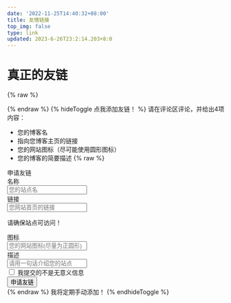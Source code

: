 ```yaml
---
date: '2022-11-25T14:40:32+08:00'
title: 友情链接
top_img: false
type: link
updated: 2023-6-26T23:2:14.203+8:0
---
```

# 真正的友链

{% raw %}

<div id="qexo-friends"></div>
<link rel="stylesheet" href="https://unpkg.com/qexo-static@1.6.0/hexo/friends.css"/>

<script src="https://unpkg.com/qexo-static@1.6.0/hexo/friends.js"></script>

<script>loadQexoFriends("qexo-friends", "https://edit.felixesintot.top")</script>
{% endraw %}
{% hideToggle 点我添加友链！ %}
请在评论区评论，并给出4项内容：
+ 您的博客名
+ 指向您博客主页的链接
+ 您的网站图标（尽可能使用圆形图标）
+ 您的博客的简要描述
{% raw %}
<link rel="stylesheet" href="https://unpkg.com/apursuer-qexo-friend-links@1.0.2/apursuer-hexo-friend-links.css"/>
<article class="message is-info">
    <div class="message-header">
        申请友链
    </div>
    <div class="message-body">
        <div class="form-ask-friend">
            <div class="field">
                <label class="label">名称</label>
                <div class="control has-icons-left">
                    <input class="input" type="text" placeholder="您的站点名" id="friend-name" required>
                    <span class="icon is-small is-left">
                        <i class="fas fa-signature"></i>
                    </span>
                </div>
            </div>
            <div class="field">
                <label class="label">链接</label>
            <div class="control has-icons-left">
                <input class="input" type="url" placeholder="您网站首页的链接" id="friend-link" required>
                <span class="icon is-small is-left">
                    <i class="fas fa-link"></i>
                </span>
            </div>
            <p class="help ">请确保站点可访问！</p>
            </div>
            <div class="field">
                <label class="label">图标</label>
                <div class="control has-icons-left">
                    <input class="input" type="url" placeholder="您的网站图标(尽量为正圆形)" id="friend-icon" required>
                    <span class="icon is-small is-left">
                        <i class="fas fa-image"></i>
                    </span>
                </div>
            </div>
            <div class="field">
                <label class="label">描述</label>
                <div class="control has-icons-left">
                    <input class="input" type="text" placeholder="请用一句话介绍您的站点" id="friend-des" required>
                    <span class="icon is-small is-left">
                        <i class="fas fa-info"></i>
                    </span>
                </div>
            </div>
            <div class="field">
                <div class="control">
                    <label class="checkbox">
                        <input type="checkbox" id="friend-check"/> 我提交的不是无意义信息
                    </label>
                </div>
            </div>
            <div class="field is-grouped">
                <div class="control">
                    <button class="button is-info" type="submit" onclick="askFriend(event)">申请友链</button>
                </div>
            </div>
        </div>
    </div>
</article>
<script src="https://recaptcha.net/recaptcha/api.js?render=6Lf1cW4jAAAAAIrzxKrY90W84_F3X3mnw211EXUQ"></script>
<script src="https://cdn.bootcss.com/jquery/1.12.4/jquery.min.js"></script>
<script>
function TestUrl(url) {
    var Expression=/http(s)?:\/\/([\w-]+\.)+[\w-]+(\/[\w- .\/?%&=]*)?/;
    var objExp=new RegExp(Expression);
    if(objExp.test(url) != true){
        return false;
    }
    return true;
}
function askFriend (event) {
    let check = $("#friend-check").is(":checked");
    let name = $("#friend-name").val();
    let url = $("#friend-link").val();
    let image = $("#friend-icon").val();
    let des = $("#friend-des").val();
    if(!check){
        alert("请勾选\"我提交的不是无意义信息\"");
        return;
    }
    if(!(name&&url&&image&&des)){
        alert("信息填写不完整! ");
        return;
    }
    if (!(TestUrl(url))){
        alert("URL格式错误! 需要包含HTTP协议头! ");
        return;
    }
    if (!(TestUrl(image))){
        alert("图片URL格式错误! 需要包含HTTP协议头! ");
        return;
    }
    event.target.classList.add('is-loading');
    grecaptcha.ready(function() {
          grecaptcha.execute('6Lf1cW4jAAAAAIrzxKrY90W84_F3X3mnw211EXUQ', {action: 'submit'}).then(function(token) {
              $.ajax({
                type: 'get',
                cache: false,
                url: url,
                dataType: "jsonp",
                async: false,
                processData: false,
                //timeout:10000, 
                complete: function (data) {
                    if(data.status==200){
                    $.ajax({
                        type: 'POST',
                        dataType: "json",
                        data: {
                            "name": name,
                            "url": url,
                            "image": image,
                            "description": des,
                            "verify": token,
                        },
                        url: 'https://edit.felixesintot.top/pub/ask_friend/',
                        success: function (data) {
                            alert(data.msg);
                        }
                    });}
                    else{
                        alert("URL无法连通!");
                    }
                    event.target.classList.remove('is-loading');
                }
          });
        });
    });
}
</script>
{% endraw %}
我将定期手动添加！
{% endhideToggle %}

